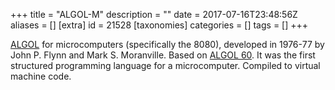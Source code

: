 +++
title = "ALGOL-M"
description = ""
date = 2017-07-16T23:48:56Z
aliases = []
[extra]
id = 21528
[taxonomies]
categories = []
tags = []
+++


[ALGOL](https://rosettacode.org/wiki/ALGOL) for microcomputers (specifically the 8080), developed in 1976-77 by John P. Flynn and Mark S. Moranville. Based on [ALGOL 60](https://rosettacode.org/wiki/ALGOL_60). It was the first structured programming language for a microcomputer. Compiled to virtual machine code.
